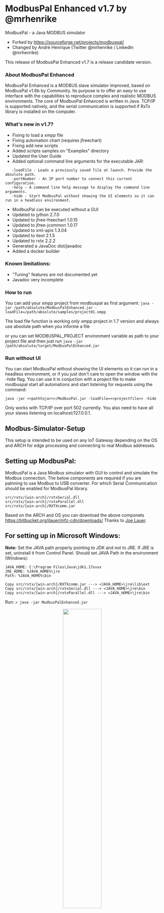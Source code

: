 # ModbusPal Enhanced v1.7 by @mrhenrike
ModbusPal - a Java MODBUS simulator
- Forked by https://sourceforge.net/projects/modbuspal/
- Changed by André Henrique (Twitter @mrhenrike / LinkedIn @mrhenrike)

This release of ModbusPal Enhanced v1.7 is a release candidate version.

### About ModbusPal Enhanced
ModbusPal Enhanced is a MODBUS slave simulator improved, based on ModbusPal v1.6b by Community. Its purpose is to offer an easy to use interface with the capabilities to reproduce complex and realistic MODBUS environments. The core of ModbusPal Enhanced is written in Java. TCP/IP is supported natively, and the serial communication is supported if RxTx library is installed on the computer.

### What's new in v1.7?
- Fixing to load a xmpp file
- Fixing automation chart (requires jfreechart)
- Fixing add new scripts
- Added scripts samples on "Examples" directory
- Updated the User Guide
- Added optional command line arguments for the executable JAR:
 ```    
    -loadFile - Loads a previously saved file at launch. Provide the absolute path.
    -portNumber - An IP port number to connect this current configuration.
    -help - A command line help message to display the command line arguments.
    -hide - Start ModbusPal without showing the UI elements so it can run in a headless environment.
```
- ModbusPal can be executed without a GUI
- Updated to jython 2.7.0
- Updated to jfree-freechart 1.0.15 
- Updated to jfree-jcommon 1.0.17 
- Updated to xml-apis 1.3.04
- Updated to itext 2.1.5 
- Updated to rxtx 2.2.2
- Generated a JavaDoc dist/javadoc
- Added a docker builder

### Known limitations:
- "Tuning" features are not documented yet
- Javadoc very incomplete

### How to run
You can add your xmpp project from modbuspal as first argument:
`java -jar /path/absolute/ModbusPalEnhanced.jar -loadFile=/path/absolute/samples/project01.xmpp`

The load file function is working only xmpp project in 1.7 version and always use absolute path when you informe a file

or you can set MODBUSPAL_PROJECT environment variable as path to your project file and then just run
`java -jar /path/absolute/target/ModbusPalEnhanced.jar`

### Run without UI ###

You can start ModbusPal without showing the UI elements so it can run in a headless environment, or if you just don't care to open the window with the -hide flag. You can use it in conjuction with a project file to make modbuspal start all automations and start listening for requests using the command:
```
java -jar <<pathtojar>>/ModbusPal.jar -loadFile=<<projectfile>> -hide
```
Only works with TCP/IP over port 502 currently. You also need to have all your slaves listening on localhost/127.0.0.1.

## Modbus-Simulator-Setup
This setup is intended to be used on any IoT Gateway depending on the OS and ARCH for edge processing and connecting to real Modbus addresses.

## Setting up ModbusPal:
ModbusPal is a Java Modbus simulator with GUI to control and simulate the Modbus connection.
The below components are required if you are palnning to use Modbus to USB converter. For which Serial Communication should be enabled for ModbusPal library. 
```
src/rxtx/[win-arch]/rxtxSerial.dll
src/rxtx/[win-arch]/rxtxParallel.dll
src/rxtx/[win-arch]/RXTXcomm.jar
```
Based on the ARCH and OS you can download the above componets https://bitbucket.org/jlauer/mfz-cdn/downloads/ 
Thanks to [Joe Lauer](https://bitbucket.org/jlauer/).

## For setting up in Microsoft Windows:

**Note:** Set the JAVA path properly pointing to JDK and not to JRE. If JRE is set, uninstall it from Control Panel.
Should set JAVA Path in the environment (Windows):
```
JAVA_HOME: C:\Program Files\Java\jdk1.17xxxx
JRE_HOME: %JAVA_HOME%\jre
Path: %JAVA_HOME%\bin
```
```
Copy src/rxtx/[win-arch]/RXTXcomm.jar ---> <JAVA_HOME>\jre\lib\ext
Copy src/rxtx/[win-arch]/rxtxSerial.dll ---> <JAVA_HOME>\jre\bin
Copy src/rxtx/[win-arch]/rxtxParallel.dll ---> <JAVA_HOME>\jre\bin
```

Run:
`> java -jar ModbusPalEnhanced.jar`

<p align="center">
  <img src="Examples/imgs/ModbusPalEnhanced-v1.7.png" width="50%"/>
</p>
<p align="center">
  <img src="Examples/imgs/ModbusPalEnhanced-AllScreens.png" width="100%"/>
</p>

## Starting the Modbus Simulator
1. Open the ModbusPal Server.
2. Check settings. TCP Port: 502
3. Add a module slave:
    - Choose Add in Module Slaves fieldset.
    - A new window will open.
4. Select 1 from the list-view and assign a name to the slave.
5. Choose Add.
6. Edit holding registers for the slave:
	  - Choose the button with the eye image.
7. On the Holding registers tab choose Add.
8. In the Add registers popup input 1 to 10 and choose Add.
9. In the table double click on the first row at the column named "value" and put the value 533.
	  - Address 1: 533
10. Close the popup.
11. Choose Run.
12. Open Console to see the messages.

## Python2.7 code sample to read the messages
Install [PyModbusTCP](https://pypi.org/project/pyModbusTCP/)
> pip2 install pyModbusTCP

Execute the python script `Examples/ModbusRead.py` to read the values from holding registers.

## How to build (Using Docker) ##
--------------------------------------
```docker build -t modbuspal-builder .
docker run --name modbuspal-builder modbuspal-builder
docker cp modbuspal-builder:/usr/src/app/dist/ModbusPal.jar .
docker cp modbuspal-builder:/usr/src/app/dist/modbuspal-help.zip .
docker cp modbuspal-builder:/usr/src/app/dist/modbuspal-javadoc.zip .
```

__You can either run with a included sample project__
`docker run -p502:502 -e MODBUSPAL_PROJECT=/projects/project01.xmpp modbuspalruntime`

__Or mount your project and refer to it via environment variables__
`docker run -p502:502 -v ${path-to-my-projects}:/projects -e MODBUSPAL_PROJECT=/projects/my-project01.xmpp modbuspalruntime`

## Source-code Project in Java
### Prerequisites ###
- Apache Netbeans (https://netbeans.apache.org/)
- JDK 17 (https://www.oracle.com/java/technologies/javase/jdk17-archive-downloads.html)
- Download ivy http://ant.apache.org/ivy/download.cgi (suggest extracting to C:\jars)

### Setup Project ###
1. Download and install netbeans https://netbeans.apache.org/download/index.html
2. Open Netbeans and select `tools > options > Java > ant` and add the ivy jar to the classpath
3. Run project

### Build Jar ###
1. Build Project (click hammer or F11)
2. Jar will be in [ProjectFolder]/dist

